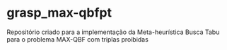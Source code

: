 # grasp_max-qbfpt
Repositório criado para a implementação da Meta-heurística Busca Tabu para o problema MAX-QBF com triplas proibidas
